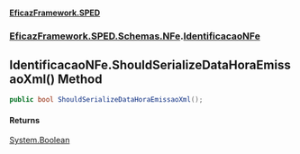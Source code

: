 #### [EficazFramework.SPED](EficazFrameworkSPED.md 'EficazFramework SPED')
### [EficazFramework.SPED.Schemas.NFe](EficazFramework.SPED.Schemas.NFe.md 'EficazFramework.SPED.Schemas.NFe').[IdentificacaoNFe](EficazFramework.SPED.Schemas.NFe/IdentificacaoNFe.md 'EficazFramework.SPED.Schemas.NFe.IdentificacaoNFe')

## IdentificacaoNFe.ShouldSerializeDataHoraEmissaoXml() Method

```csharp
public bool ShouldSerializeDataHoraEmissaoXml();
```

#### Returns
[System.Boolean](https://docs.microsoft.com/en-us/dotnet/api/System.Boolean 'System.Boolean')